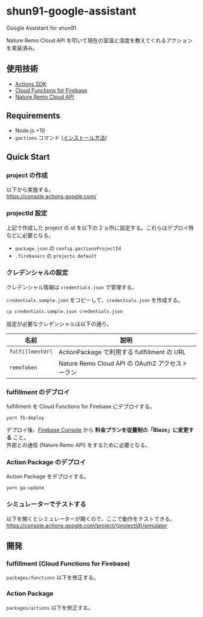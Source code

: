 # shun91-google-assistant

Google Assistant for shun91.

Nature Remo Cloud API を叩いて現在の室温と湿度を教えてくれるアクションを実装済み。

## 使用技術

- [Actions SDK](https://developers.google.com/actions/sdk)
- [Cloud Functions for Firebase](https://firebase.google.com/docs/functions)
- [Nature Remo Cloud API](https://developer.nature.global)

## Requirements

- Node.js +10
- `gactions` コマンド ([インストール方法](<(https://developers.google.com/actions/tools/gactions-cli)>))

## Quick Start

### project の作成

以下から実施する。  
https://console.actions.google.com/

### projectId 設定

上記で作成した project の id を以下の 2 ヵ所に設定する。これらはデプロイ時などに必要となる。

- `package.json` の `config.gactionsProjectId`
- `.firebaserc` の `projects.default`

### クレデンシャルの設定

クレデンシャル情報は `credentials.json` で管理する。

`credentials.sample.json` をコピーして、`credentials.json` を作成する。

```bash
cp credentials.sample.json credentials.json
```

設定が必要なクレデンシャルは以下の通り。

| 名前             | 説明                                             |
| ---------------- | ------------------------------------------------ |
| `fulfillmentUrl` | ActionPackage で利用する fullfillment の URL     |
| `remoToken`      | Nature Remo Cloud API の OAuth2 アクセストークン |

### fulfillment のデプロイ

fulfillment を Cloud Functions for Firebase にデプロイする。

```
yarn fb:deploy
```

デプロイ後、[Firebase Console](https://console.firebase.google.com) から **料金プランを従量制の「Blaze」に変更する** こと。  
外部との通信 (Nature Remo API) をするために必要となる。

### Action Package のデプロイ

Action Package をデプロイする。

```
yarn ga:update
```

### シミュレーターでテストする

以下を開くとシミュレーターが開くので、ここで動作をテストできる。  
https://console.actions.google.com/project/{projectId}/simulator

## 開発

### fulfillment (Cloud Functions for Firebase)

`packages/functions` 以下を修正する。

### Action Package

`packages/actions` 以下を修正する。
